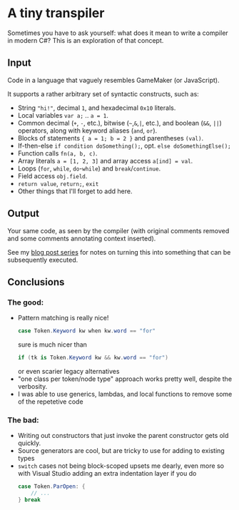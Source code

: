 # A tiny transpiler

Sometimes you have to ask yourself: what does it mean to write a compiler in modern C#? This is an exploration of that concept.

## Input

Code in a language that vaguely resembles GameMaker (or JavaScript).

It supports a rather arbitrary set of syntactic constructs, such as:

- String `"hi!"`, decimal `1`, and hexadecimal `0x10` literals.
- Local variables `var a;` .. `a = 1`.
- Common decimal (`+`, `-`, etc.), bitwise (`~`,`&`,`|`, etc.), and boolean (`&&`, `||`) operators, along with keyword aliases (`and`, `or`).
- Blocks of statements `{ a = 1; b = 2 }` and parentheses `(val)`.
- If-then-else `if condition doSomething();`, opt. `else doSomethingElse();`
- Function calls `fn(a, b, c)`.
- Array literals `a = [1, 2, 3]` and array access `a[ind] = val`.
- Loops (`for`, `while`, `do`-`while`) and `break`/`continue`.
- Field access `obj.field`.
- `return value`, `return;`, `exit`
- Other things that I'll forget to add here.

## Output

Your same code, as seen by the compiler (with original comments removed and some comments annotating context inserted).

See my [blog post series](https://yal.cc/interpreters-guide/#compile) for notes on turning this into something that can be subsequently executed.

## Conclusions

### The good:

- Pattern matching is really nice!  
  ```cs
  case Token.Keyword kw when kw.word == "for"
  ```
  sure is much nicer than
  ```cs
  if (tk is Token.Keyword kw && kw.word == "for")
  ```
  or even scarier legacy alternatives
- "one class per token/node type" approach works pretty well, despite the verbosity.
- I was able to use generics, lambdas, and local functions to remove some of the repetetive code

### The bad:

- Writing out constructors that just invoke the parent constructor gets old quickly.
- Source generators are cool, but are tricky to use for adding to existing types 
- `switch` cases not being block-scoped upsets me dearly, even more so with Visual Studio adding an extra indentation layer if you do
  ```cs
  case Token.ParOpen: {
  	  // ...
  } break
  ```